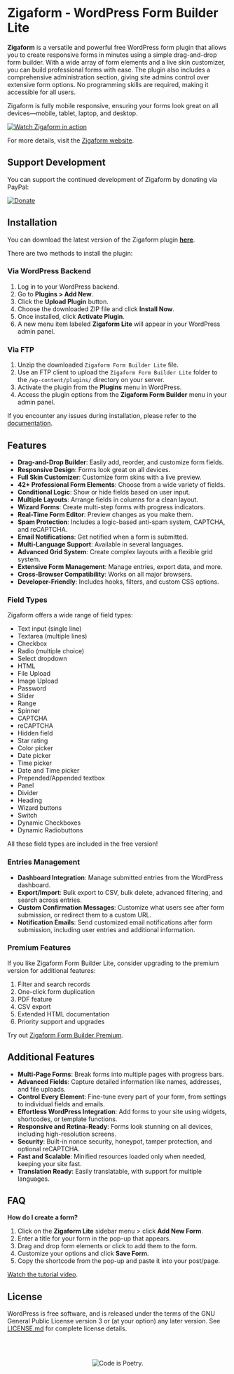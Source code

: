# Zigaform - WordPress Form Builder Lite

**Zigaform** is a versatile and powerful free WordPress form plugin that allows you to create responsive forms in minutes using a simple drag-and-drop form builder. With a wide array of form elements and a live skin customizer, you can build professional forms with ease. The plugin also includes a comprehensive administration section, giving site admins control over extensive form options. No programming skills are required, making it accessible for all users.

Zigaform is fully mobile responsive, ensuring your forms look great on all devices—mobile, tablet, laptop, and desktop.

[![Watch Zigaform in action](https://img.youtube.com/vi/KqNCu1Yi1E0/0.jpg)](https://www.youtube.com/watch?v=KqNCu1Yi1E0)

For more details, visit the [Zigaform website](https://softdiscover.github.io/Zigaform-WP-Form-Builder-Lite/).

## Support Development

You can support the continued development of Zigaform by donating via PayPal:

[![Donate](https://www.paypalobjects.com/en_US/i/btn/btn_donate_LG.gif)](https://www.paypal.com/donate/?hosted_button_id=KSJM2QUTEXM56)

## Installation

You can download the latest version of the Zigaform plugin [**here**](https://github.com/Softdiscover/Zigaform-WP-Form-Builder-Lite/zipball/master).

There are two methods to install the plugin:

### Via WordPress Backend

1. Log in to your WordPress backend.
2. Go to **Plugins > Add New**.
3. Click the **Upload Plugin** button.
4. Choose the downloaded ZIP file and click **Install Now**.
5. Once installed, click **Activate Plugin**.
6. A new menu item labeled **Zigaform Lite** will appear in your WordPress admin panel.

### Via FTP

1. Unzip the downloaded `Zigaform Form Builder Lite` file.
2. Use an FTP client to upload the `Zigaform Form Builder Lite` folder to the `/wp-content/plugins/` directory on your server.
3. Activate the plugin from the **Plugins** menu in WordPress.
4. Access the plugin options from the **Zigaform Form Builder** menu in your admin panel.

If you encounter any issues during installation, please refer to the [documentation](https://wordpress-form-builder.zigaform.com/docs/via-wordpress-panel/).

## Features

- **Drag-and-Drop Builder**: Easily add, reorder, and customize form fields.
- **Responsive Design**: Forms look great on all devices.
- **Full Skin Customizer**: Customize form skins with a live preview.
- **42+ Professional Form Elements**: Choose from a wide variety of fields.
- **Conditional Logic**: Show or hide fields based on user input.
- **Multiple Layouts**: Arrange fields in columns for a clean layout.
- **Wizard Forms**: Create multi-step forms with progress indicators.
- **Real-Time Form Editor**: Preview changes as you make them.
- **Spam Protection**: Includes a logic-based anti-spam system, CAPTCHA, and reCAPTCHA.
- **Email Notifications**: Get notified when a form is submitted.
- **Multi-Language Support**: Available in several languages.
- **Advanced Grid System**: Create complex layouts with a flexible grid system.
- **Extensive Form Management**: Manage entries, export data, and more.
- **Cross-Browser Compatibility**: Works on all major browsers.
- **Developer-Friendly**: Includes hooks, filters, and custom CSS options.


### Field Types

Zigaform offers a wide range of field types:

- Text input (single line)
- Textarea (multiple lines)
- Checkbox
- Radio (multiple choice)
- Select dropdown
- HTML
- File Upload
- Image Upload
- Password
- Slider
- Range
- Spinner
- CAPTCHA
- reCAPTCHA
- Hidden field
- Star rating
- Color picker
- Date picker
- Time picker
- Date and Time picker
- Prepended/Appended textbox
- Panel
- Divider
- Heading
- Wizard buttons
- Switch
- Dynamic Checkboxes
- Dynamic Radiobuttons

All these field types are included in the free version!

### Entries Management

- **Dashboard Integration**: Manage submitted entries from the WordPress dashboard.
- **Export/Import**: Bulk export to CSV, bulk delete, advanced filtering, and search across entries.
- **Custom Confirmation Messages**: Customize what users see after form submission, or redirect them to a custom URL.
- **Notification Emails**: Send customized email notifications after form submission, including user entries and additional information.

### Premium Features

If you like Zigaform Form Builder Lite, consider upgrading to the premium version for additional features:

1. Filter and search records
2. One-click form duplication
3. PDF feature
4. CSV export
5. Extended HTML documentation
6. Priority support and upgrades

Try out [Zigaform Form Builder Premium](http://goo.gl/dKuLCe).

## Additional Features

- **Multi-Page Forms**: Break forms into multiple pages with progress bars.
- **Advanced Fields**: Capture detailed information like names, addresses, and file uploads.
- **Control Every Element**: Fine-tune every part of your form, from settings to individual fields and emails.
- **Effortless WordPress Integration**: Add forms to your site using widgets, shortcodes, or template functions.
- **Responsive and Retina-Ready**: Forms look stunning on all devices, including high-resolution screens.
- **Security**: Built-in nonce security, honeypot, tamper protection, and optional reCAPTCHA.
- **Fast and Scalable**: Minified resources loaded only when needed, keeping your site fast.
- **Translation Ready**: Easily translatable, with support for multiple languages.

## FAQ

**How do I create a form?**

1. Click on the **Zigaform Lite** sidebar menu > click **Add New Form**.
2. Enter a title for your form in the pop-up that appears.
3. Drag and drop form elements or click to add them to the form.
4. Customize your options and click **Save Form**.
5. Copy the shortcode from the pop-up and paste it into your post/page.

[Watch the tutorial video](https://www.youtube.com/watch?v=W3yTkaDD4Mk&w=532&rel=0).

## License

WordPress is free software, and is released under the terms of the GNU General Public License version 3 or (at your option) any later version. See [LICENSE.md](LICENSE.md) for complete license details.

<br/><br/><p align="center"><img src="https://s.w.org/style/images/codeispoetry.png?1" alt="Code is Poetry." /></p>
